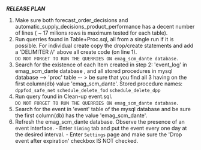 
***RELEASE PLAN***
 
  1. Make sure both forecast_order_decisions and automatic_supply_decisions_product_performance has a decent number of lines ( ~ 17 milions rows is maximum tested for each table). 
  2. Run querries found in Table+Proc.sql, all from a single run if it is possible. For individual create copy the drop/create statements and add a 'DELIMITER //' above all create code (on line 1). </br>
        ```DO NOT FORGET TO RUN THE QUERRIES ON emag_scm_dante database.``` 
  3. Search for the existence of each Item created in step 2: 'event_log' in emag_scm_dante database , and all stored procedures in mysql database --> 'proc' table -- > be sure that you find all 3 having on the first column(db) value 'emag_scm_dante'. Stored procedure names: ```dppfod_safe_net``` ```schedule_delete_fod``` ```schedule_delete_dpp```
  4. Run query found in Clean-up event.sql. </br>
        ```DO NOT FORGET TO RUN THE QUERRIES ON emag_scm_dante database.```
  5. Search for the event in 'event' table of the mysql database and be sure the first column(db) has the value 'emag_scm_dante'.
  6. Refresh the emag_scm_dante database. Observe the presence of an event interface. 
         - Enter `Timing` tab and put the event every one day at the desired interval. 
         - Enter `Settings` page and make sure the 'Drop event after expiration' checkbox IS NOT checked. 
         
